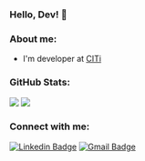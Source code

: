 ### Hello, Dev! 👋

### About me:
- I'm developer at [CITi](https://github.com/CITi-UFPE)

### GitHub Stats: 
[![](https://github-readme-stats.vercel.app/api?username=IgrPhillipe&layout=compact&theme=light)](https://github.com/IgrPhillipe) [![](https://github-readme-stats.vercel.app/api/top-langs/?username=IgrPhillipe&layout=compact&theme=light)](https://github.com/IgrPhillipe/github-readme-stats)

### Connect with me:
[![Linkedin Badge](https://img.shields.io/badge/-LinkedIn-blue?style=flat-square&logo=Linkedin&logoColor=white&link=https://www.linkedin.com/in/igrphillipe/)](https://www.linkedin.com/in/igrphillipe/) [![Gmail Badge](https://img.shields.io/badge/-Gmail-D44638?style=flat-square&logo=Gmail&logoColor=white&link=mailto:igrphillipe@gmail.com)](mailto:igrphillipe@gmail.com)
  
